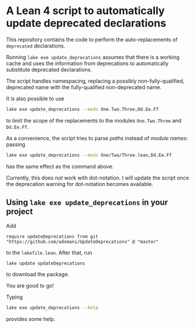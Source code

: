 # A Lean 4 script to automatically update deprecated declarations

This repository contains the code to perform the auto-replacements of `deprecated` declarations.

Running `lake exe update_deprecations` assumes that there is a working cache and
uses the information from deprecations to automatically substitute deprecated declarations.

The script handles namespacing, replacing a possibly non-fully-qualified, deprecated name with the fully-qualified non-deprecated name.

It is also possible to use
```bash
lake exe update_deprecations --mods One.Two.Three,Dd.Ee.Ff
```
to limit the scope of the replacements to the modules `One.Two.Three` and `Dd.Ee.Ff`.

As a convenience, the script tries to parse *paths* instead of *module names*:
passing
```bash
lake exe update_deprecations --mods One/Two/Three.lean,Dd.Ee.Ff
```
has the same effect as the command above.

Currently, this does *not* work with dot-notation.
I will update the script once the deprecation warning for dot-notation becomes available.

## Using `lake exe update_deprecations` in your project

Add
```lean
require updateDeprecations from git "https://github.com/adomani/UpdateDeprecations" @ "master"
```
to the `lakefile.lean`.
After that, run
```bash
lake update updateDeprecations
```
to download the package.

You are good to go!

Typing
```bash
lake exe update_deprecations --help
```
provides some help.
